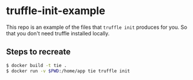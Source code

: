 # truffle-init-example
This repo is an example of the files that `truffle init` produces for you. So that you don't need truffle installed locally.


## Steps to recreate

``` bash
$ docker build -t tie .
$ docker run -v $PWD:/home/app tie truffle init
```
